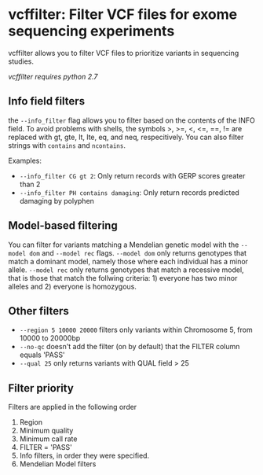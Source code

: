 vcffilter: Filter VCF files for exome sequencing experiments
=========

vcffilter allows you to filter VCF files to prioritize variants in sequencing studies.

*vcffilter requires python 2.7* 

Info field filters 
-----
the `--info_filter` flag allows you to filter based on the contents of the INFO field. To avoid problems with shells, the symbols >, >=, <, <=, ==, != are replaced with gt, gte, lt, lte, eq, and neq, respecitively. You can also filter strings with `contains` and `ncontains`.

Examples:
* `--info_filter CG gt 2`: Only return records with GERP scores greater than 2
* `--info_filter PH contains damaging`: Only return records predicted damaging by polyphen

Model-based filtering
-----
You can filter for variants matching a Mendelian genetic model with the `--model dom` and `--model rec` flags. `--model dom` only returns genotypes that match a dominant model, namely those where each individual has a minor allele. `--model rec` only returns genotypes that match a recessive model, that is those that match the follwing criteria: 1) everyone has two minor alleles and 2) everyone is homozygous.

Other filters
-----
* `--region 5 10000 20000` filters only variants within Chromosome 5, from 10000 to 20000bp 
* `--no-qc` doesn't add the filter (on by default) that the FILTER column equals 'PASS' 
* `--qual 25` only returns variants with QUAL field > 25  

Filter priority
-----
Filters are applied in the following order
1. Region
2. Minimum quality
3. Minimum call rate
4. FILTER = 'PASS'
5. Info filters, in order they were specified.
6. Mendelian Model filters
